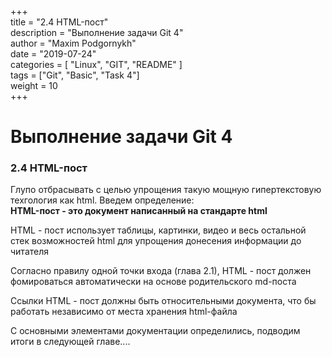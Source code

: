﻿+++  
title = "2.4  HTML-пост"  
description = "Выполнение задачи Git 4"  
author = "Maxim Podgornykh"  
date = "2019-07-24"  
categories = [ "Linux", "GIT", "README" ]  
tags = ["Git", "Basic", "Task 4"]  
weight = 10  
+++

Выполнение задачи Git 4
========================


### 2.4  HTML-пост

Глупо отбрасывать с целью упрощения такую мощную гипертекстовую техгология как html. 
Введем определение:  
**HTML-пост - это документ написанный на стандарте html**

HTML - пост использует таблицы, картинки, видео и весь остальной стек возможностей html для упрощения донесения информации до читателя

Согласно правилу одной точки входа (глава 2.1), HTML - пост должен фомироваться автоматически на основе родительского md-поста

Ссылки HTML - пост должны быть относительными документа, что бы работать независимо от места хранения html-файла

С основными элементами документации определились, подводим итоги в следующей главе....



